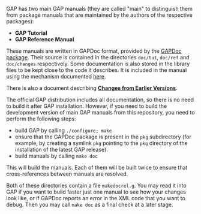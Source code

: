 GAP has two main GAP manuals (they are called "main" to distinguish them from package 
manuals that are maintained by the authors of the respective packages):
* **GAP Tutorial**
* **GAP Reference Manual**

These manuals are written in GAPDoc format, provided by the 
[GAPDoc package](http://www.math.rwth-aachen.de/~Frank.Luebeck/GAPDoc/index.html). 
Their source is contained in the directories `doc/tut`, `doc/ref` and `doc/changes` 
respectively. Some documentation is also stored in the library files to be kept 
close to the code it describes. It is included in the manual using the mechanism 
documented [here](https://www.gap-system.org/Manuals/pkg/GAPDoc-1.5.1/doc/chap4.html).

There is also a document describing [**Changes from Earlier Versions**](Changes.md).

The official GAP distribution includes all documentation, so there is no need to 
build it after GAP installation. However, if you need to build the development 
version of main GAP manuals from this repository, you need to perform the following 
steps:
* build GAP by calling `./configure; make`
* ensure that the GAPDoc package is present in the `pkg` subdirectory (for example, 
  by creating a symlink `pkg` pointing to the `pkg` directory of the installation of 
  the latest GAP release).
* build manuals by calling `make doc`

This will build the manuals. Each of them will be built twice to ensure that 
cross-references between manuals are resolved.

Both of these directories contain a file `makedocrel.g`. You may read it into 
GAP if you want to build faster just one manual to see how your changes look like, 
or if GAPDoc reports an error in the XML code that you want to debug. Then you may 
call `make doc` as a final check at a later stage.
